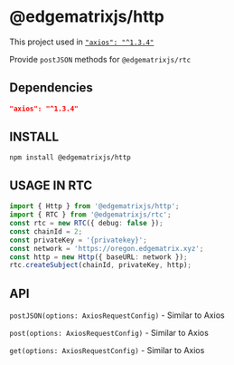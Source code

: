 # @edgematrixjs/http

This project used in [`"axios": "^1.3.4"`][github-Axios]

Provide `postJSON` methods for `@edgematrixjs/rtc`

## Dependencies

```json
"axios": "^1.3.4"
```

## INSTALL

`npm install @edgematrixjs/http`

## USAGE IN RTC

```typescript
import { Http } from '@edgematrixjs/http';
import { RTC } from '@edgematrixjs/rtc';
const rtc = new RTC({ debug: false });
const chainId = 2;
const privateKey = '{privatekey}';
const network = 'https://oregon.edgematrix.xyz';
const http = new Http({ baseURL: network });
rtc.createSubject(chainId, privateKey, http);
```

## API

`postJSON(options: AxiosRequestConfig)` - Similar to Axios

`post(options: AxiosRequestConfig)` - Similar to Axios

`get(options: AxiosRequestConfig)` - Similar to Axios

[github-Axios]: https://github.com/axios/axios

